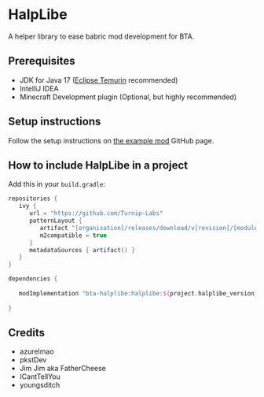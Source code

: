 # HalpLibe

A helper library to ease babric mod development for BTA.

## Prerequisites
- JDK for Java 17 ([Eclipse Temurin](https://adoptium.net/temurin/releases/) recommended)
- IntelliJ IDEA
- Minecraft Development plugin (Optional, but highly recommended)

## Setup instructions
Follow the setup instructions on [the example mod](https://github.com/Turnip-Labs/bta-example-mod) GitHub page.

## How to include HalpLibe in a project
Add this in your `build.gradle`:
```groovy
repositories {
   ivy {
      url = "https://github.com/Turnip-Labs"
      patternLayout {
         artifact "[organisation]/releases/download/v[revision]/[module]-[revision].jar"
         m2compatible = true
      }
      metadataSources { artifact() }
   }
}

dependencies {
   
   modImplementation "bta-halplibe:halplibe:${project.halplibe_version}"
   
}
```

## Credits
- azurelmao
- pkstDev
- Jim Jim aka FatherCheese
- ICantTellYou
- youngsditch
